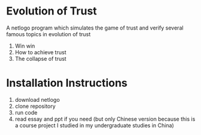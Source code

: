 # Evolution of Trust
A netlogo program which simulates the game of trust and verify several famous topics in evolution of trust 
1. Win win
2. How to achieve trust
3. The collapse of trust

# Installation Instructions
1. download netlogo
2. clone repository
3. run code
4. read essay and ppt if you need (but only Chinese version because this is a course project I studied in my undergraduate studies in China)

